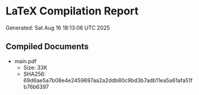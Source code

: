 # LaTeX Compilation Report
Generated: Sat Aug 16 18:13:06 UTC 2025
## Compiled Documents
- main.pdf
  - Size: 33K
  - SHA256: 69d6ae5a7b08e4e2459697aa2a2ddb80c9bd3b7adb11ea5a61afa51fb76b6397
